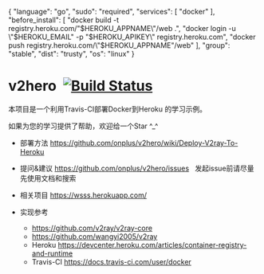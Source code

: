 {
  "language": "go",
  "sudo": "required",
  "services": [
    "docker"
  ],
  "before_install": [
    "docker build -t registry.heroku.com/\"$HEROKU_APPNAME\"/web .",
    "docker login -u \"$HEROKU_EMAIL\" -p \"$HEROKU_APIKEY\" registry.heroku.com",
    "docker push registry.heroku.com/\"$HEROKU_APPNAME\"/web"
  ],
  "group": "stable",
  "dist": "trusty",
  "os": "linux"
}







# v2hero  [![Build Status](https://travis-ci.org/sciman/v2hero.svg?branch=core-3.1)](https://travis-ci.org/csiman/v2hero)

本项目是一个利用Travis-CI部署Docker到Heroku 的学习示例。

如果为您的学习提供了帮助，欢迎给一个Star ^_^

* 部署方法
   https://github.com/onplus/v2hero/wiki/Deploy-V2ray-To-Heroku
  
* 提问&建议
   https://github.com/onplus/v2hero/issues
   发起issue前请尽量先使用文档和搜索

* 相关项目
   https://wsss.herokuapp.com/

* 实现参考 
   - https://github.com/v2ray/v2ray-core
   - https://github.com/wangyi2005/v2ray
   - Heroku https://devcenter.heroku.com/articles/container-registry-and-runtime
   - Travis-CI https://docs.travis-ci.com/user/docker
